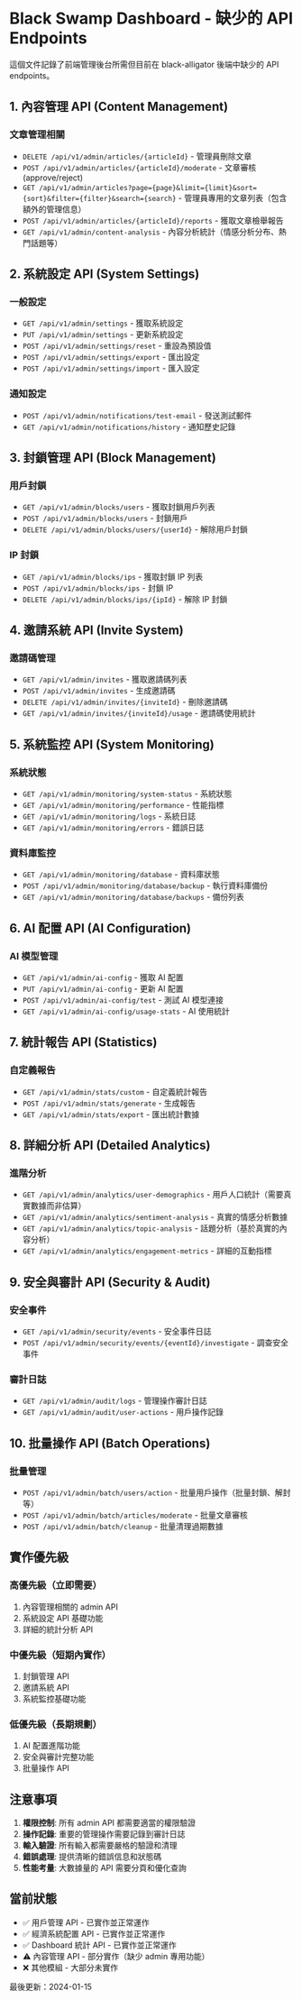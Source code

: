 # Black Swamp Dashboard - 缺少的 API Endpoints

這個文件記錄了前端管理後台所需但目前在 black-alligator 後端中缺少的 API endpoints。

## 1. 內容管理 API (Content Management)

### 文章管理相關
- `DELETE /api/v1/admin/articles/{articleId}` - 管理員刪除文章
- `POST /api/v1/admin/articles/{articleId}/moderate` - 文章審核 (approve/reject)
- `GET /api/v1/admin/articles?page={page}&limit={limit}&sort={sort}&filter={filter}&search={search}` - 管理員專用的文章列表（包含額外的管理信息）
- `POST /api/v1/admin/articles/{articleId}/reports` - 獲取文章檢舉報告
- `GET /api/v1/admin/content-analysis` - 內容分析統計（情感分析分布、熱門話題等）

## 2. 系統設定 API (System Settings)

### 一般設定
- `GET /api/v1/admin/settings` - 獲取系統設定
- `PUT /api/v1/admin/settings` - 更新系統設定
- `POST /api/v1/admin/settings/reset` - 重設為預設值
- `POST /api/v1/admin/settings/export` - 匯出設定
- `POST /api/v1/admin/settings/import` - 匯入設定

### 通知設定
- `POST /api/v1/admin/notifications/test-email` - 發送測試郵件
- `GET /api/v1/admin/notifications/history` - 通知歷史記錄

## 3. 封鎖管理 API (Block Management)

### 用戶封鎖
- `GET /api/v1/admin/blocks/users` - 獲取封鎖用戶列表
- `POST /api/v1/admin/blocks/users` - 封鎖用戶
- `DELETE /api/v1/admin/blocks/users/{userId}` - 解除用戶封鎖

### IP 封鎖
- `GET /api/v1/admin/blocks/ips` - 獲取封鎖 IP 列表
- `POST /api/v1/admin/blocks/ips` - 封鎖 IP
- `DELETE /api/v1/admin/blocks/ips/{ipId}` - 解除 IP 封鎖

## 4. 邀請系統 API (Invite System)

### 邀請碼管理
- `GET /api/v1/admin/invites` - 獲取邀請碼列表
- `POST /api/v1/admin/invites` - 生成邀請碼
- `DELETE /api/v1/admin/invites/{inviteId}` - 刪除邀請碼
- `GET /api/v1/admin/invites/{inviteId}/usage` - 邀請碼使用統計

## 5. 系統監控 API (System Monitoring)

### 系統狀態
- `GET /api/v1/admin/monitoring/system-status` - 系統狀態
- `GET /api/v1/admin/monitoring/performance` - 性能指標
- `GET /api/v1/admin/monitoring/logs` - 系統日誌
- `GET /api/v1/admin/monitoring/errors` - 錯誤日誌

### 資料庫監控
- `GET /api/v1/admin/monitoring/database` - 資料庫狀態
- `POST /api/v1/admin/monitoring/database/backup` - 執行資料庫備份
- `GET /api/v1/admin/monitoring/database/backups` - 備份列表

## 6. AI 配置 API (AI Configuration)

### AI 模型管理
- `GET /api/v1/admin/ai-config` - 獲取 AI 配置
- `PUT /api/v1/admin/ai-config` - 更新 AI 配置
- `POST /api/v1/admin/ai-config/test` - 測試 AI 模型連接
- `GET /api/v1/admin/ai-config/usage-stats` - AI 使用統計

## 7. 統計報告 API (Statistics)

### 自定義報告
- `GET /api/v1/admin/stats/custom` - 自定義統計報告
- `POST /api/v1/admin/stats/generate` - 生成報告
- `GET /api/v1/admin/stats/export` - 匯出統計數據

## 8. 詳細分析 API (Detailed Analytics)

### 進階分析
- `GET /api/v1/admin/analytics/user-demographics` - 用戶人口統計（需要真實數據而非估算）
- `GET /api/v1/admin/analytics/sentiment-analysis` - 真實的情感分析數據
- `GET /api/v1/admin/analytics/topic-analysis` - 話題分析（基於真實的內容分析）
- `GET /api/v1/admin/analytics/engagement-metrics` - 詳細的互動指標

## 9. 安全與審計 API (Security & Audit)

### 安全事件
- `GET /api/v1/admin/security/events` - 安全事件日誌
- `POST /api/v1/admin/security/events/{eventId}/investigate` - 調查安全事件

### 審計日誌
- `GET /api/v1/admin/audit/logs` - 管理操作審計日誌
- `GET /api/v1/admin/audit/user-actions` - 用戶操作記錄

## 10. 批量操作 API (Batch Operations)

### 批量管理
- `POST /api/v1/admin/batch/users/action` - 批量用戶操作（批量封鎖、解封等）
- `POST /api/v1/admin/batch/articles/moderate` - 批量文章審核
- `POST /api/v1/admin/batch/cleanup` - 批量清理過期數據

## 實作優先級

### 高優先級（立即需要）
1. 內容管理相關的 admin API
2. 系統設定 API 基礎功能
3. 詳細的統計分析 API

### 中優先級（短期內實作）
1. 封鎖管理 API
2. 邀請系統 API
3. 系統監控基礎功能

### 低優先級（長期規劃）
1. AI 配置進階功能
2. 安全與審計完整功能
3. 批量操作 API

## 注意事項

1. **權限控制**: 所有 admin API 都需要適當的權限驗證
2. **操作記錄**: 重要的管理操作需要記錄到審計日誌
3. **輸入驗證**: 所有輸入都需要嚴格的驗證和清理
4. **錯誤處理**: 提供清晰的錯誤信息和狀態碼
5. **性能考量**: 大數據量的 API 需要分頁和優化查詢

## 當前狀態

- ✅ 用戶管理 API - 已實作並正常運作
- ✅ 經濟系統配置 API - 已實作並正常運作
- ✅ Dashboard 統計 API - 已實作並正常運作
- ⚠️ 內容管理 API - 部分實作（缺少 admin 專用功能）
- ❌ 其他模組 - 大部分未實作

最後更新：2024-01-15